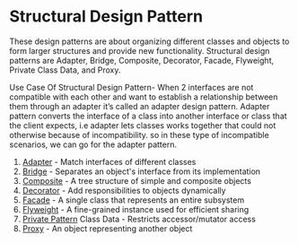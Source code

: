# Structural Design Pattern

These design patterns are about organizing different classes and objects to form larger structures and provide new functionality.
Structural design patterns are Adapter, Bridge, Composite, Decorator, Facade, Flyweight, Private Class Data, and Proxy.

Use Case Of Structural Design Pattern-
When 2 interfaces are not compatible with each other and want to establish a relationship between them through an adapter it’s called an adapter design pattern. Adapter pattern converts the interface of a class into another interface or class that the client expects, i.e adapter lets classes works together that could not otherwise because of incompatibility. so in these type of incompatible scenarios, we can go for the adapter pattern.

1. [Adapter](./Adapter) - Match interfaces of different classes
1. [Bridge](./Bridge) - Separates an object's interface from its implementation
1. [Composite](./Composite) - A tree structure of simple and composite objects
1. [Decorator](./Decorator) - Add responsibilities to objects dynamically
1. [Facade](./Facade) - A single class that represents an entire subsystem
1. [Flyweight](./Flyweight) - A fine-grained instance used for efficient sharing
1. [Private Pattern](./Private_Pattern) Class Data - Restricts accessor/mutator access
1. [Proxy](./Proxy) - An object representing another object
